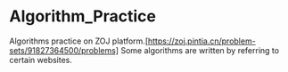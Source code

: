 # Algorithm_Practice
Algorithms practice on ZOJ platform.[https://zoj.pintia.cn/problem-sets/91827364500/problems]
Some algorithms are written by referring to certain websites.

